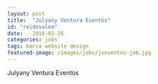 ```yaml
---
layout: post
title:  "Julyany Ventura Eventos"
id: "reidesalem"
date:   2016-02-26
categories: jobs
tags: marca website design
featured-image: /images/jobs/jveventos-job.jpg
---
```


Julyany Ventura Eventos